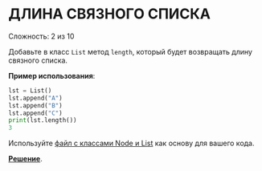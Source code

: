 # ДЛИНА СВЯЗНОГО СПИСКА

Сложность: 2 из 10

Добавьте в класс `List` метод `length`, который будет возвращать длину связного списка.

**Пример использования**:

```python
lst = List()
lst.append("A")
lst.append("B")
lst.append("C")
print(lst.length())
3
```

Используйте [файл с классами Node и List](initial.py) как основу для вашего кода.

**[Решение](linked_list_length.py)**.